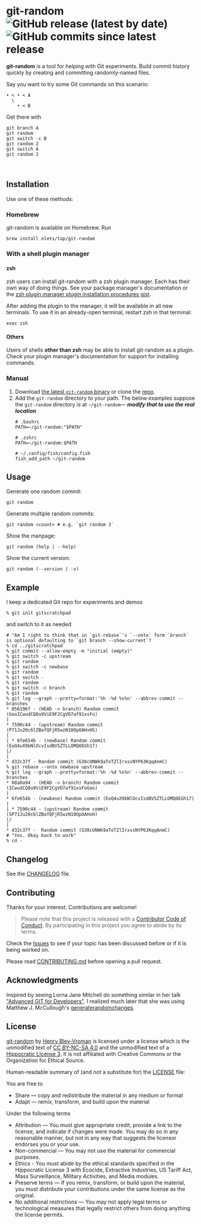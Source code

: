 # git-random ![GitHub release (latest by date)](https://img.shields.io/github/v/release/olets/git-random) ![GitHub commits since latest release](https://img.shields.io/github/commits-since/olets/git-random/latest)

**git-random** is a tool for helping with Git experiments. Build commit history quickly by creating and committing randomly-named files.

Say you want to try some Git commands on this scenario:

```
• < • < A
  \
    • < B
```

Get there with

```shell
git branch A
git random
git switch -c B
git random 2
git switch A
git random 2
```

&nbsp;

## Installation

Use one of these methods:

### Homebrew

git-random is available on Homebrew. Run

```shell
brew install olets/tap/git-random
```

### With a shell plugin manager

#### zsh

zsh users can install git-random with a zsh plugin manager. Each has their own way of doing things. See your package manager's documentation or the [zsh plugin manager plugin installation procedures gist](https://gist.github.com/olets/06009589d7887617e061481e22cf5a4a).

After adding the plugin to the manager, it will be available in all new terminals. To use it in an already-open terminal, restart zsh in that terminal:

```shell
exec zsh
```

#### Others

Users of shells **other than zsh** may be able to install git-random as a plugin. Check your plugin manager's documentation for support for installing commands.

### Manual

1. Download [the latest `git-random` binary](https://github.com/olets/git-random/releases/latest) or clone the [repo](https://github.com/olets/git-random).
1. Add the `git-random` directory to your path. The below examples suppose the `git-random` directory is at `~/git-random`— _**modify that to use the real location**_
    ```shell
    # .bashrc
    PATH=~/git-random:"$PATH"

    # .zshrc
    PATH=~/git-random:$PATH

    # ~/.config/fish/config.fish
    fish_add_path ~/git-random
    ```

## Usage

Generate one random commit:

```shell
git random
```

Generate multiple random commits:

```shell
git random <count> # e.g. `git random 3`
```

Show the manpage:

```
git random (help | --help)
```

Show the current version:

```
git random (--version | -v)
```

## Example

I keep a dedicated Git repo for experiments and demos

```shell
% git init gitscratchpad
```

and switch to it as needed

```shell
# "Am I right to think that in `git-rebase`'s `--onto` form `branch` is optional defaulting to `git branch --show-current`?
% cd ../gitscratchpad
% git commit --allow-empty -m "initial (empty)"
% git switch -c upstream
% git random
% git switch -c newbase
% git random
% git switch -
% git random
% git switch -c branch
% git random
% git log --graph --pretty=format:'%h -%d %s%n' --abbrev-commit --branches
* 056196f - (HEAD -> branch) Random commit (GooICwudCQ8u9ViE9F2CgVD7af91xsFo)
|
* 7590c44 - (upstream) Random commit (P71Ju20c6lZBafQFjR5wzN10OpOAHxHS)
|
| * 6fe654b - (newbase) Random commit (EoQ4uX9bNlOcvIsdBV5ZTLLOMQOEGh17)
|/
|
* d32c37f - Random commit (G38cUNWk9aToTZlIrxssNYP63KqqAnmC)
% git rebase --onto newbase upstream
% git log --graph --pretty=format:'%h -%d %s%n' --abbrev-commit --branches
* 08a0a94 - (HEAD -> branch) Random commit (ICwudCQ8u9ViE9F2CgVD7af91xsFoGoo)
|
* 6fe654b - (newbase) Random commit (EoQ4uX9bNlOcvIsdBV5ZTLLOMQOEGh17)
|
| * 7590c44 - (upstream) Random commit (SP71Ju20c6lZBafQFjR5wzN10OpOAHxH)
|/
|
* d32c37f -  Random commit (G38cUNWk9aToTZlIrxssNYP63KqqAnmC)
# "Yes. Okay back to work"
% cd -
```

## Changelog

See the [CHANGELOG](CHANGELOG.md) file.

## Contributing

Thanks for your interest. Contributions are welcome!

> Please note that this project is released with a [Contributor Code of Conduct](CODE_OF_CONDUCT.md). By participating in this project you agree to abide by its terms.

Check the [Issues](https://github.com/olets/git-random/issues) to see if your topic has been discussed before or if it is being worked on.

Please read [CONTRIBUTING.md](CONTRIBUTING.md) before opening a pull request.

## Acknowledgments

Inspired by seeing Lorna Jane Mitchell do something similar in her talk ["Advanced GIT for Developers"](https://www.youtube.com/watch?v=duqBHik7nRo). I realized much later that she was using Matthew J. McCullough's [generaterandomchanges](https://github.com/matthewmccullough/scripts/blob/master/generaterandomchanges).

## License

<a href="https://www.github.com/olets/git-random">git-random</a> by <a href="https://www.github.com/olets">Henry Bley-Vroman</a> is licensed under a license which is the unmodified text of <a href="https://creativecommons.org/licenses/by-nc-sa/4.0">CC BY-NC-SA 4.0</a> and the unmodified text of a <a href="https://firstdonoharm.dev/build?modules=eco,extr,media,mil,sv,usta">Hippocratic License 3</a>. It is not affiliated with Creative Commons or the Organization for Ethical Source.

Human-readable summary of (and not a substitute for) the [LICENSE](LICENSE) file:

You are free to

- Share — copy and redistribute the material in any medium or format
- Adapt — remix, transform, and build upon the material

Under the following terms

- Attribution — You must give appropriate credit, provide a link to the license, and indicate if changes were made. You may do so in any reasonable manner, but not in any way that suggests the licensor endorses you or your use.
- Non-commercial — You may not use the material for commercial purposes.
- Ethics - You must abide by the ethical standards specified in the Hippocratic License 3 with Ecocide, Extractive Industries, US Tariff Act, Mass Surveillance, Military Activities, and Media modules.
- Preserve terms — If you remix, transform, or build upon the material, you must distribute your contributions under the same license as the original.
- No additional restrictions — You may not apply legal terms or technological measures that legally restrict others from doing anything the license permits.
